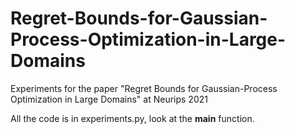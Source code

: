 # Regret-Bounds-for-Gaussian-Process-Optimization-in-Large-Domains
Experiments for the paper "Regret Bounds for Gaussian-Process Optimization in Large Domains" at Neurips 2021

All the code is in experiments.py, look at the __main__ function.
